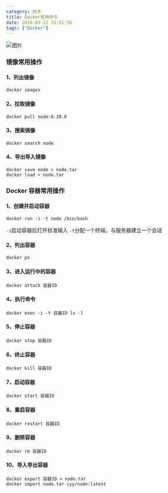 ```yaml
---
category: 技术
title: Docker常用命令
date: 2018-03-22 15:51:56
tags: ["Docker"]
---
```


![图片](http://ow5l7f56h.bkt.clouddn.com/b877c1b0-2da5-11e8-908e-8d20789a9043)

### 镜像常用操作

#### 1、列出镜像

```shell
docker images
```

#### 2、拉取镜像

```shell
docker pull node:8.10.0
```

#### 3、搜索镜像

```shell
docker search node
```

#### 4、导出导入镜像

```shell
docker save node > node.tar
docker load < node.tar
```

### Docker 容器常用操作

#### 1、创建并启动容器

```shell
docker run -i -t node /bin/bash
```

`-i`启动容器后打开标准输入
`-t`分配一个终端，与服务器建立一个会话

#### 2、列出容器

```shell
docker ps
```

#### 3、进入运行中的容器

```shell
docker attach 容器ID
```

#### 4、执行命令

```shell
docker exec -i -t 容器ID ls -l
```

#### 5、停止容器

```shell
docker stop 容器ID
```

#### 6、终止容器

```shell
docker kill 容器ID
```

#### 7、启动容器

```shell
docker start 容器ID
```

#### 8、重启容器

```shell
docker restart 容器ID
```

#### 9、删除容器

```shell
docker rm 容器ID
```

#### 10、导入导出容器

```shell
docker export 容器ID > node.tar
docker import node.tar cyy/node:latest
```

